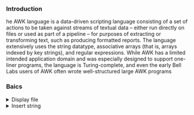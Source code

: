 ### Introduction
  he AWK language is a data-driven scripting language consisting of a set of actions to be taken against streams of textual data – either run directly on files or used as part of a pipeline – for purposes of extracting or transforming text, such as producing formatted reports. The language extensively uses the string datatype, associative arrays (that is, arrays indexed by key strings), and regular expressions. While AWK has a limited intended application domain and was especially designed to support one-liner programs, the language is Turing-complete, and even the early Bell Labs users of AWK often wrote well-structured large AWK programs


### Baics

<details>
<summary>Display file</summary>
Print the content of the file to the screen.
<pre>
eg: 
  awk "{print}" fileName
  awk "{print}" file1 file2
  awk "{}1" fileName
</pre>
</details>

<details>
<summary>Insert string </summary>
Insert string to every line of the file
<pre>
  awk '{printf "String\t"}{print}' fileName
</pre>
Insert string only to the beginning of the file
<pre>
  awk 'BEGIN{printf "Beginning"}{print}' fileName
</pre>
Append string only to the end of the file
  awk 'END{printf "Ending"}{print}' fileName
<pre>
  awk '{printf "String\t"}{print}' fileName
</pre>
</details>

